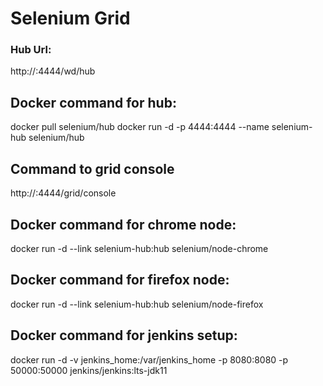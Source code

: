 # Selenium Grid

### Hub Url:
http://<hub-machine-ip>:4444/wd/hub

## Docker command for hub:

docker pull selenium/hub
docker run -d -p 4444:4444 --name selenium-hub selenium/hub

## Command to grid console

http://<docker host ip>:4444/grid/console

## Docker command for chrome node:

docker run -d --link selenium-hub:hub selenium/node-chrome

## Docker command for firefox node:

docker run -d --link selenium-hub:hub selenium/node-firefox

## Docker command for jenkins setup:

docker run -d -v jenkins_home:/var/jenkins_home -p 8080:8080 -p 50000:50000 jenkins/jenkins:lts-jdk11
  
